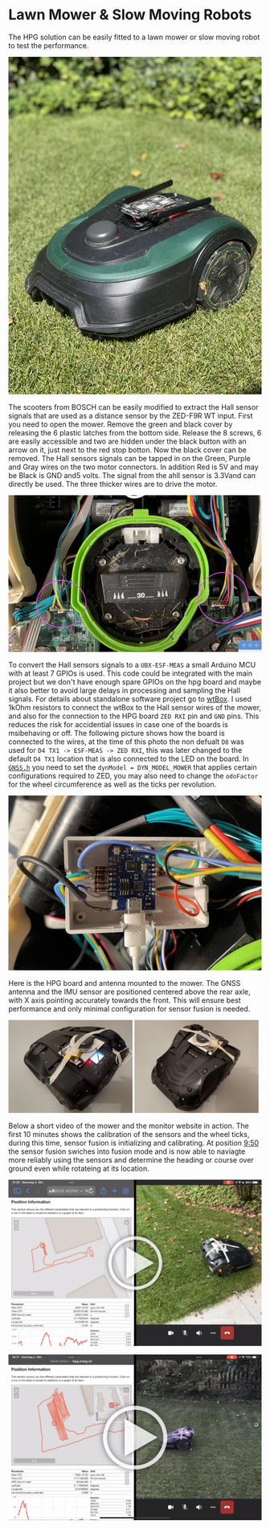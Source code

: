 # Lawn Mower & Slow Moving Robots

The HPG solution can be easily fitted to a lawn mower or slow moving robot to test the performance. 

![Bosch lawn mower](Mower.jpg)

The scooters from BOSCH can be easily modified to extract the Hall sensor signals that are used as a distance sensor by the ZED-F9R WT input. First you need to open the mower. Remove the green and black cover by releasing the 6 plastic latches from the bottom side. Release the 8 screws, 6 are easily accessible and two are hidden under the black button with an arrow on it, just next to the red stop botton. Now the black cover can be removed. The Hall sensors signals can be tapped in on the Green, Purple and Gray wires on the two motor connectors. In addition Red is 5V and may be Black is GND and5 volts. The signal from the ahll sensor is 3.3Vand can directly be used. The three thicker wires are to drive the motor. 

![Bosch lawn mower](Mower_Hack.png)

To convert the Hall sensors signals to a ``UBX-ESF-MEAS`` a small Arduino MCU with at least 7 GPIOs is used. This code could be integrated with the main project but we don't have enough spare GPIOs on the hpg board and maybe it also better to avoid large delays in processing and sampling the Hall signals. For details about standalone software project go to [wtBox](../software/wtBox/). I used 1kOhm resistors to connect the wtBox to the Hall sensor wires of the mower, and also for the connection to the HPG board ``ZED RXI`` pin and ``GND`` pins. This reduces the risk for accidential issues in case one of the boards is msibehaving or off. The following picture shows how the board is connected to the wires, at the time of this photo the non defualt ``D8`` was used for ``D4 TX1 -> ESF-MEAS -> ZED RXI``, this was later changed to the default ``D4 TX1`` location that is also connected to the LED on the board. In [``GNSS.h``](../software/GNSS.h) you need to set the ``dynModel = DYN_MODEL_MOWER`` that applies certain configurations required to ZED, you may also need to change the ``odoFactor`` for the wheel circumference as well as the ticks per revolution. 

![Bosch lawn mower](Mower_WtBox.png)

Here is the HPG board and antenna mounted to the mower. The GNSS antenna and the IMU sensor are positioned centered above the rear axle, with X axis pointing accurately towards the front. This will ensure best performance and only minimal configuration for sensor fusion is needed.  

<img width ="49%" src="Mower_Proto1.png"> <img width ="49%" src="Mower_Proto2.png"> 

Below a short video of the mower and the monitor website in action. The first 10 minutes shows the calibration of the sensors and the wheel ticks, during this time, sensor fusion is initializing and calibrating. At position [9:50](https://youtu.be/d0S1z9fmatQ?t=590) the sensor fusion swiches into fusion mode and is now able to naviagte more reliably using the sensors and determine the heading or course over ground even while rotateing at its location. 

[![HPG Mower with IMU and DWT Sensor Fusion Video](HPG_MowerPlay2.png)](https://youtu.be/o-bJSjF51Sc)

[![HPG Mower with IMU only Sensor Fusion Video](HPG_MowerPlay.png)](https://youtu.be/d0S1z9fmatQ)

